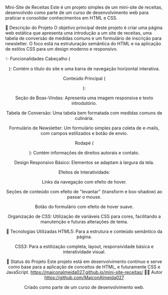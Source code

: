 Mini-Site de Receitas
Este é um projeto simples de um mini-site de receitas, desenvolvido como parte de um curso de desenvolvimento web para praticar e consolidar conhecimentos em HTML e CSS.

📝 Descrição do Projeto
O objetivo principal deste projeto é criar uma página web estática que apresenta uma introdução a um site de receitas, uma tabela de conversão de medidas comuns e um formulário de inscrição para newsletter. O foco está na estruturação semântica do HTML e na aplicação de estilos CSS para um design moderno e responsivo.

✨ Funcionalidades
Cabeçalho (<header>): Contém o título do site e uma barra de navegação horizontal interativa.

Conteúdo Principal (<main>):

Seção de Boas-Vindas: Apresenta uma imagem responsiva e texto introdutório.

Tabela de Conversão: Uma tabela bem formatada com medidas comuns de culinária.

Formulário de Newsletter: Um formulário simples para coleta de e-mails, com campos estilizados e botão de envio.

Rodapé (<footer>): Contém informações de direitos autorais e contato.

Design Responsivo Básico: Elementos se adaptam à largura da tela.

Efeitos de Interatividade:

Links da navegação com efeito de hover.

Seções de conteúdo com efeito de "levantar" (transform e box-shadow) ao passar o mouse.

Botão do formulário com efeito de hover suave.

Organização de CSS: Utilização de variáveis CSS para cores, facilitando a manutenção e futuras alterações de tema.

🚀 Tecnologias Utilizadas
HTML5: Para a estrutura e conteúdo semântico da página.

CSS3: Para a estilização completa, layout, responsividade básica e interatividade visual.

📝 Status do Projeto
Este projeto está em desenvolvimento contínuo e serve como base para a aplicação de conceitos de HTML, e futuramente CSS e JavaScript.
https://maiconalmeida027.github.io/mini-site-receitas/
👨‍💻 Autor
https://github.com/MaiconAlmeida027

Criado como parte de um curso de desenvolvimento web.
